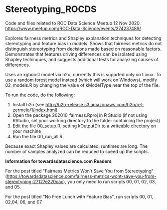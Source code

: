 # Stereotyping_ROCDS
Code and files related to ROC Data Science Meetup 12 Nov 2020.\
https://www.meetup.com/ROC-Data-Science/events/274237489/

Explores fairness metrics and Shapley explanation techniques for detecting stereotyping and feature bias in models. Shows that fairness metrics do not distinguish stereotyping from decisions made based on reasonable factors.  Demonstrates that features driving differences can be isolated using Shapley techinques, and suggests additional tests for analyzing causes of differences.  

Uses an xgboost model via h2o; currently this is supprted only on Linux.  To use a random forest model instead (which will work on Windows), modify 02_models.R by changing the value of kModelType near the top of the file.  

To run the code, do the following:
1.  Install h2o (see http://h2o-release.s3.amazonaws.com/h2o/rel-zermelo/1/index.html)
2.  Open the package 202010_fairness.Rproj in R Studio (if not using RStudio, set your working directory to the folder containing the project)
3.  Edit the file 00_setup.R, setting kOutputDir to a writeable directory on your machine
4.  Run the file 00_run_all.R

Because exact Shapley values are calculated, runtimes are long.  The number of samples analyzed can be reduced to speed up the scripts.  

**Information for towardsdatascience.com Readers**

For the post titled "Fairness Metrics Won’t Save You from Stereotyping" (https://towardsdatascience.com/fairness-metrics-wont-save-you-from-stereotyping-27127e220cac), you only need to run scripts 00, 01, 02, 03, and 05.  

For the post titled "No Free Lunch with Feature Bias", run scripts 00, 01, 02,04, 06, and 07.
